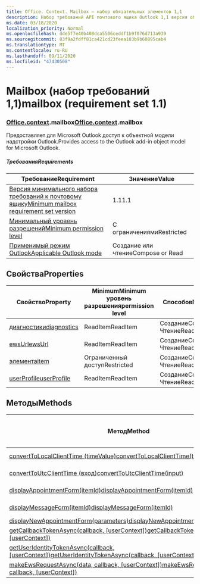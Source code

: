 ```yaml
---
title: Office. Context. Mailbox — набор обязательных элементов 1,1
description: Набор требований API почтового ящика Outlook 1,1 версия объектной модели почтового ящика.
ms.date: 03/18/2020
localization_priority: Normal
ms.openlocfilehash: dde5f7e40b408dca5506ceddf1b9f076d713a939
ms.sourcegitcommit: 83f9a2fdff81ca421cd23feea103b9b60895cab4
ms.translationtype: MT
ms.contentlocale: ru-RU
ms.lasthandoff: 09/11/2020
ms.locfileid: "47430508"
---
```

# <a name="mailbox-requirement-set-11"></a><span data-ttu-id="8c777-103">Mailbox (набор требований 1,1)</span><span class="sxs-lookup"><span data-stu-id="8c777-103">mailbox (requirement set 1.1)</span></span>

### <a name="officecontextmailbox"></a><span data-ttu-id="8c777-104">[Office](office.md)[.context](office.context.md).mailbox</span><span class="sxs-lookup"><span data-stu-id="8c777-104">[Office](office.md)[.context](office.context.md).mailbox</span></span>

<span data-ttu-id="8c777-105">Предоставляет для Microsoft Outlook доступ к объектной модели надстройки Outlook.</span><span class="sxs-lookup"><span data-stu-id="8c777-105">Provides access to the Outlook add-in object model for Microsoft Outlook.</span></span>

##### <a name="requirements"></a><span data-ttu-id="8c777-106">Требования</span><span class="sxs-lookup"><span data-stu-id="8c777-106">Requirements</span></span>

|<span data-ttu-id="8c777-107">Требование</span><span class="sxs-lookup"><span data-stu-id="8c777-107">Requirement</span></span>| <span data-ttu-id="8c777-108">Значение</span><span class="sxs-lookup"><span data-stu-id="8c777-108">Value</span></span>|
|---|---|
|[<span data-ttu-id="8c777-109">Версия минимального набора требований к почтовому ящику</span><span class="sxs-lookup"><span data-stu-id="8c777-109">Minimum mailbox requirement set version</span></span>](../../requirement-sets/outlook-api-requirement-sets.md)| <span data-ttu-id="8c777-110">1.1</span><span class="sxs-lookup"><span data-stu-id="8c777-110">1.1</span></span>|
|[<span data-ttu-id="8c777-111">Минимальный уровень разрешений</span><span class="sxs-lookup"><span data-stu-id="8c777-111">Minimum permission level</span></span>](../../../outlook/understanding-outlook-add-in-permissions.md)| <span data-ttu-id="8c777-112">С ограничениями</span><span class="sxs-lookup"><span data-stu-id="8c777-112">Restricted</span></span>|
|[<span data-ttu-id="8c777-113">Применимый режим Outlook</span><span class="sxs-lookup"><span data-stu-id="8c777-113">Applicable Outlook mode</span></span>](../../../outlook/outlook-add-ins-overview.md#extension-points)| <span data-ttu-id="8c777-114">Создание или чтение</span><span class="sxs-lookup"><span data-stu-id="8c777-114">Compose or Read</span></span>|

## <a name="properties"></a><span data-ttu-id="8c777-115">Свойства</span><span class="sxs-lookup"><span data-stu-id="8c777-115">Properties</span></span>

| <span data-ttu-id="8c777-116">Свойство</span><span class="sxs-lookup"><span data-stu-id="8c777-116">Property</span></span> | <span data-ttu-id="8c777-117">Minimum</span><span class="sxs-lookup"><span data-stu-id="8c777-117">Minimum</span></span><br><span data-ttu-id="8c777-118">уровень разрешения</span><span class="sxs-lookup"><span data-stu-id="8c777-118">permission level</span></span> | <span data-ttu-id="8c777-119">Способов</span><span class="sxs-lookup"><span data-stu-id="8c777-119">Modes</span></span> | <span data-ttu-id="8c777-120">Тип возвращаемых данных</span><span class="sxs-lookup"><span data-stu-id="8c777-120">Return type</span></span> | <span data-ttu-id="8c777-121">Minimum</span><span class="sxs-lookup"><span data-stu-id="8c777-121">Minimum</span></span><br><span data-ttu-id="8c777-122">набор требований</span><span class="sxs-lookup"><span data-stu-id="8c777-122">requirement set</span></span> |
|---|---|---|---|:---:|
| [<span data-ttu-id="8c777-123">диагностики</span><span class="sxs-lookup"><span data-stu-id="8c777-123">diagnostics</span></span>](/javascript/api/outlook/office.mailbox?view=outlook-js-1.1&preserve-view=true#diagnostics) | <span data-ttu-id="8c777-124">ReadItem</span><span class="sxs-lookup"><span data-stu-id="8c777-124">ReadItem</span></span> | <span data-ttu-id="8c777-125">Создание</span><span class="sxs-lookup"><span data-stu-id="8c777-125">Compose</span></span><br><span data-ttu-id="8c777-126">Чтение</span><span class="sxs-lookup"><span data-stu-id="8c777-126">Read</span></span> | [<span data-ttu-id="8c777-127">Diagnostics</span><span class="sxs-lookup"><span data-stu-id="8c777-127">Diagnostics</span></span>](/javascript/api/outlook/office.diagnostics?view=outlook-js-1.1&preserve-view=true) | [<span data-ttu-id="8c777-128">1.1</span><span class="sxs-lookup"><span data-stu-id="8c777-128">1.1</span></span>](../requirement-set-1.1/outlook-requirement-set-1.1.md) |
| [<span data-ttu-id="8c777-129">ewsUrl</span><span class="sxs-lookup"><span data-stu-id="8c777-129">ewsUrl</span></span>](/javascript/api/outlook/office.mailbox?view=outlook-js-1.1&preserve-view=true#ewsurl) | <span data-ttu-id="8c777-130">ReadItem</span><span class="sxs-lookup"><span data-stu-id="8c777-130">ReadItem</span></span> | <span data-ttu-id="8c777-131">Создание</span><span class="sxs-lookup"><span data-stu-id="8c777-131">Compose</span></span><br><span data-ttu-id="8c777-132">Чтение</span><span class="sxs-lookup"><span data-stu-id="8c777-132">Read</span></span> | <span data-ttu-id="8c777-133">String</span><span class="sxs-lookup"><span data-stu-id="8c777-133">String</span></span> | [<span data-ttu-id="8c777-134">1.1</span><span class="sxs-lookup"><span data-stu-id="8c777-134">1.1</span></span>](../requirement-set-1.1/outlook-requirement-set-1.1.md) |
| [<span data-ttu-id="8c777-135">элемента</span><span class="sxs-lookup"><span data-stu-id="8c777-135">item</span></span>](office.context.mailbox.item.md) | <span data-ttu-id="8c777-136">Ограниченный доступ</span><span class="sxs-lookup"><span data-stu-id="8c777-136">Restricted</span></span> | <span data-ttu-id="8c777-137">Создание</span><span class="sxs-lookup"><span data-stu-id="8c777-137">Compose</span></span><br><span data-ttu-id="8c777-138">Чтение</span><span class="sxs-lookup"><span data-stu-id="8c777-138">Read</span></span> | [<span data-ttu-id="8c777-139">Элемент</span><span class="sxs-lookup"><span data-stu-id="8c777-139">Item</span></span>](/javascript/api/outlook/office.item?view=outlook-js-1.1&preserve-view=true) | [<span data-ttu-id="8c777-140">1.1</span><span class="sxs-lookup"><span data-stu-id="8c777-140">1.1</span></span>](../requirement-set-1.1/outlook-requirement-set-1.1.md) |
| [<span data-ttu-id="8c777-141">userProfile</span><span class="sxs-lookup"><span data-stu-id="8c777-141">userProfile</span></span>](/javascript/api/outlook/office.mailbox?view=outlook-js-1.1&preserve-view=true#userprofile) | <span data-ttu-id="8c777-142">ReadItem</span><span class="sxs-lookup"><span data-stu-id="8c777-142">ReadItem</span></span> | <span data-ttu-id="8c777-143">Создание</span><span class="sxs-lookup"><span data-stu-id="8c777-143">Compose</span></span><br><span data-ttu-id="8c777-144">Чтение</span><span class="sxs-lookup"><span data-stu-id="8c777-144">Read</span></span> | [<span data-ttu-id="8c777-145">UserProfile</span><span class="sxs-lookup"><span data-stu-id="8c777-145">UserProfile</span></span>](/javascript/api/outlook/office.userprofile?view=outlook-js-1.1&preserve-view=true) | [<span data-ttu-id="8c777-146">1.1</span><span class="sxs-lookup"><span data-stu-id="8c777-146">1.1</span></span>](../requirement-set-1.1/outlook-requirement-set-1.1.md) |

## <a name="methods"></a><span data-ttu-id="8c777-147">Методы</span><span class="sxs-lookup"><span data-stu-id="8c777-147">Methods</span></span>

| <span data-ttu-id="8c777-148">Метод</span><span class="sxs-lookup"><span data-stu-id="8c777-148">Method</span></span> | <span data-ttu-id="8c777-149">Minimum</span><span class="sxs-lookup"><span data-stu-id="8c777-149">Minimum</span></span><br><span data-ttu-id="8c777-150">уровень разрешения</span><span class="sxs-lookup"><span data-stu-id="8c777-150">permission level</span></span> | <span data-ttu-id="8c777-151">Способов</span><span class="sxs-lookup"><span data-stu-id="8c777-151">Modes</span></span> | <span data-ttu-id="8c777-152">Minimum</span><span class="sxs-lookup"><span data-stu-id="8c777-152">Minimum</span></span><br><span data-ttu-id="8c777-153">набор требований</span><span class="sxs-lookup"><span data-stu-id="8c777-153">requirement set</span></span> |
|---|---|---|:---:|
| [<span data-ttu-id="8c777-154">convertToLocalClientTime (timeValue)</span><span class="sxs-lookup"><span data-stu-id="8c777-154">convertToLocalClientTime(timeValue)</span></span>](/javascript/api/outlook/office.mailbox?view=outlook-js-1.1&preserve-view=true#converttolocalclienttime-timevalue-) | <span data-ttu-id="8c777-155">ReadItem</span><span class="sxs-lookup"><span data-stu-id="8c777-155">ReadItem</span></span> | <span data-ttu-id="8c777-156">Создание</span><span class="sxs-lookup"><span data-stu-id="8c777-156">Compose</span></span><br><span data-ttu-id="8c777-157">Чтение</span><span class="sxs-lookup"><span data-stu-id="8c777-157">Read</span></span> | [<span data-ttu-id="8c777-158">1.1</span><span class="sxs-lookup"><span data-stu-id="8c777-158">1.1</span></span>](../requirement-set-1.1/outlook-requirement-set-1.1.md) |
| [<span data-ttu-id="8c777-159">convertToUtcClientTime (вход)</span><span class="sxs-lookup"><span data-stu-id="8c777-159">convertToUtcClientTime(input)</span></span>](/javascript/api/outlook/office.mailbox?view=outlook-js-1.1&preserve-view=true#converttoutcclienttime-input-) | <span data-ttu-id="8c777-160">ReadItem</span><span class="sxs-lookup"><span data-stu-id="8c777-160">ReadItem</span></span> | <span data-ttu-id="8c777-161">Создание</span><span class="sxs-lookup"><span data-stu-id="8c777-161">Compose</span></span><br><span data-ttu-id="8c777-162">Чтение</span><span class="sxs-lookup"><span data-stu-id="8c777-162">Read</span></span> | [<span data-ttu-id="8c777-163">1.1</span><span class="sxs-lookup"><span data-stu-id="8c777-163">1.1</span></span>](../requirement-set-1.1/outlook-requirement-set-1.1.md) |
| [<span data-ttu-id="8c777-164">displayAppointmentForm(itemId)</span><span class="sxs-lookup"><span data-stu-id="8c777-164">displayAppointmentForm(itemId)</span></span>](/javascript/api/outlook/office.mailbox?view=outlook-js-1.1&preserve-view=true#displayappointmentform-itemid-) | <span data-ttu-id="8c777-165">ReadItem</span><span class="sxs-lookup"><span data-stu-id="8c777-165">ReadItem</span></span> | <span data-ttu-id="8c777-166">Создание</span><span class="sxs-lookup"><span data-stu-id="8c777-166">Compose</span></span><br><span data-ttu-id="8c777-167">Чтение</span><span class="sxs-lookup"><span data-stu-id="8c777-167">Read</span></span> | [<span data-ttu-id="8c777-168">1.1</span><span class="sxs-lookup"><span data-stu-id="8c777-168">1.1</span></span>](../requirement-set-1.1/outlook-requirement-set-1.1.md) |
| [<span data-ttu-id="8c777-169">displayMessageForm(itemId)</span><span class="sxs-lookup"><span data-stu-id="8c777-169">displayMessageForm(itemId)</span></span>](/javascript/api/outlook/office.mailbox?view=outlook-js-1.1&preserve-view=true#displaymessageform-itemid-) | <span data-ttu-id="8c777-170">ReadItem</span><span class="sxs-lookup"><span data-stu-id="8c777-170">ReadItem</span></span> | <span data-ttu-id="8c777-171">Создание</span><span class="sxs-lookup"><span data-stu-id="8c777-171">Compose</span></span><br><span data-ttu-id="8c777-172">Чтение</span><span class="sxs-lookup"><span data-stu-id="8c777-172">Read</span></span> | [<span data-ttu-id="8c777-173">1.1</span><span class="sxs-lookup"><span data-stu-id="8c777-173">1.1</span></span>](../requirement-set-1.1/outlook-requirement-set-1.1.md) |
| [<span data-ttu-id="8c777-174">displayNewAppointmentForm(parameters)</span><span class="sxs-lookup"><span data-stu-id="8c777-174">displayNewAppointmentForm(parameters)</span></span>](/javascript/api/outlook/office.mailbox?view=outlook-js-1.1&preserve-view=true#displaynewappointmentform-parameters-) | <span data-ttu-id="8c777-175">ReadItem</span><span class="sxs-lookup"><span data-stu-id="8c777-175">ReadItem</span></span> | <span data-ttu-id="8c777-176">Чтение</span><span class="sxs-lookup"><span data-stu-id="8c777-176">Read</span></span> | [<span data-ttu-id="8c777-177">1.1</span><span class="sxs-lookup"><span data-stu-id="8c777-177">1.1</span></span>](../requirement-set-1.1/outlook-requirement-set-1.1.md) |
| <span data-ttu-id="8c777-178">[getCallbackTokenAsync(callback, [userContext])](/javascript/api/outlook/office.mailbox?view=outlook-js-1.1&preserve-view=true#getcallbacktokenasync-callback--usercontext-)</span><span class="sxs-lookup"><span data-stu-id="8c777-178">[getCallbackTokenAsync(callback, [userContext])](/javascript/api/outlook/office.mailbox?view=outlook-js-1.1&preserve-view=true#getcallbacktokenasync-callback--usercontext-)</span></span> | <span data-ttu-id="8c777-179">ReadItem</span><span class="sxs-lookup"><span data-stu-id="8c777-179">ReadItem</span></span> | <span data-ttu-id="8c777-180">Создание</span><span class="sxs-lookup"><span data-stu-id="8c777-180">Compose</span></span><br><span data-ttu-id="8c777-181">Чтение</span><span class="sxs-lookup"><span data-stu-id="8c777-181">Read</span></span> | [<span data-ttu-id="8c777-182">1.3</span><span class="sxs-lookup"><span data-stu-id="8c777-182">1.3</span></span>](../requirement-set-1.3/outlook-requirement-set-1.3.md)<br>[<span data-ttu-id="8c777-183">1.1</span><span class="sxs-lookup"><span data-stu-id="8c777-183">1.1</span></span>](../requirement-set-1.1/outlook-requirement-set-1.1.md) |
| <span data-ttu-id="8c777-184">[getUserIdentityTokenAsync(callback, [userContext])](/javascript/api/outlook/office.mailbox?view=outlook-js-1.1&preserve-view=true#getuseridentitytokenasync-callback--usercontext-)</span><span class="sxs-lookup"><span data-stu-id="8c777-184">[getUserIdentityTokenAsync(callback, [userContext])](/javascript/api/outlook/office.mailbox?view=outlook-js-1.1&preserve-view=true#getuseridentitytokenasync-callback--usercontext-)</span></span> | <span data-ttu-id="8c777-185">ReadItem</span><span class="sxs-lookup"><span data-stu-id="8c777-185">ReadItem</span></span> | <span data-ttu-id="8c777-186">Создание</span><span class="sxs-lookup"><span data-stu-id="8c777-186">Compose</span></span><br><span data-ttu-id="8c777-187">Чтение</span><span class="sxs-lookup"><span data-stu-id="8c777-187">Read</span></span> | [<span data-ttu-id="8c777-188">1.1</span><span class="sxs-lookup"><span data-stu-id="8c777-188">1.1</span></span>](../requirement-set-1.1/outlook-requirement-set-1.1.md) |
| <span data-ttu-id="8c777-189">[makeEwsRequestAsync(data, callback, [userContext])](/javascript/api/outlook/office.mailbox?view=outlook-js-1.1&preserve-view=true#makeewsrequestasync-data--callback--usercontext-)</span><span class="sxs-lookup"><span data-stu-id="8c777-189">[makeEwsRequestAsync(data, callback, [userContext])](/javascript/api/outlook/office.mailbox?view=outlook-js-1.1&preserve-view=true#makeewsrequestasync-data--callback--usercontext-)</span></span> | <span data-ttu-id="8c777-190">ReadWriteMailbox</span><span class="sxs-lookup"><span data-stu-id="8c777-190">ReadWriteMailbox</span></span> | <span data-ttu-id="8c777-191">Создание</span><span class="sxs-lookup"><span data-stu-id="8c777-191">Compose</span></span><br><span data-ttu-id="8c777-192">Чтение</span><span class="sxs-lookup"><span data-stu-id="8c777-192">Read</span></span> | [<span data-ttu-id="8c777-193">1.1</span><span class="sxs-lookup"><span data-stu-id="8c777-193">1.1</span></span>](../requirement-set-1.1/outlook-requirement-set-1.1.md) |
